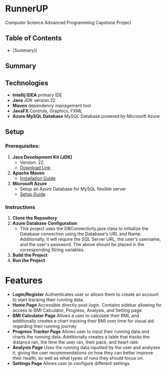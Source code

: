 # RunnerUP
Computer Science Advanced Programming Capstone Project
## Table of Contents
 * [Summary](
## Summary
## Technologies
* **Intellij IDEA** primary IDE
* **Java** JDK version 22
* **Maven** dependency management tool
* **JavaFX** Controls, Graphics, FXML
* **Azure MySQL Database** MySQL Database powered by Microsoft Azure

## Setup
### Prerequisites:

1. **Java Development Kit (JDK)**
    * Version: 22
    * [Download Link](https://www.oracle.com/java/technologies/javase/jdk22-archive-downloads.html)
2. **Apache Maven**
    * [Installation Guide](https://maven.apache.org/install.html)
3. **Microsoft Azure**
    * Setup an Azure Database for MySQL flexible server
    * [Setup Guide](https://azure.microsoft.com/en-us/products/azure-sql/database/?ef_id=_k_CjwKCAiA3ZC6BhBaEiwAeqfvyvBEYfdidY8eK6Cr7DplhG778BkQ3fTP16mBgVt8aVEbjmNoibR0ExoCd2cQAvD_BwE_k_&OCID=AIDcmm5edswduu_SEM__k_CjwKCAiA3ZC6BhBaEiwAeqfvyvBEYfdidY8eK6Cr7DplhG778BkQ3fTP16mBgVt8aVEbjmNoibR0ExoCd2cQAvD_BwE_k_&gad_source=1&gclid=CjwKCAiA3ZC6BhBaEiwAeqfvyvBEYfdidY8eK6Cr7DplhG778BkQ3fTP16mBgVt8aVEbjmNoibR0ExoCd2cQAvD_BwE)
### Instructions

1. **Clone the Repository**
2. **Azure Database Configuration**
   * This project uses the DBConnectivity.java class to initialize the Database connection using the Database's URL and Name. Additionally, it will require the SQL Server URL, the user's username, and the user's password. The above should be placed in the corresponding String variables.
3. **Build the Project**
4. **Run the Project**
# Features
* **Login/Register** Authenticates user or allows them to create an account to start tracking their running data.
* **Home Page** Accessible directly post-login. Contains sidebar allowing for access to BMI Calculator, Progress, Analysis, and Setting page.
* **BMI Calculator Page** Allows a user to calculate their BMI, and additionally creates a chart tracking their BMI over time for visual aid regarding their running journey
* **Progress Tracker Page** Allows user to input their running data and charts the running data. Additionally creates a table that tracks the distance ran, the time the user ran, their pace, and heart rate.
* **Analysis Page** Uses the running data inputted by the user and analyzes it, giving the user recommendations on how they can better improve their health, as well as what types of runs they should focus on.
* **Settings Page** Allows user to configure different settings.


